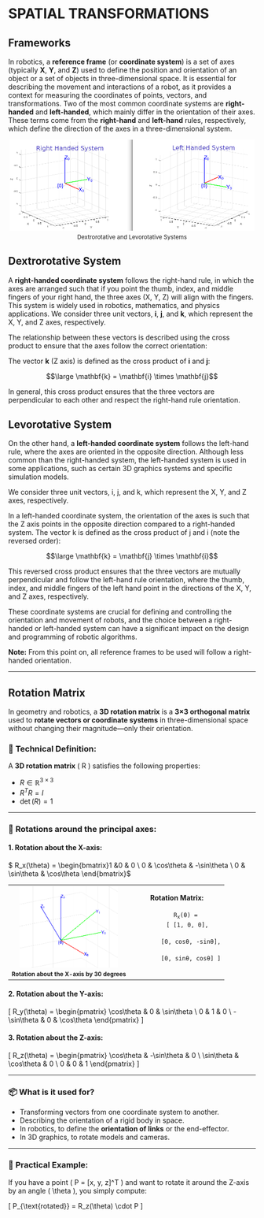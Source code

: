 # SPATIAL TRANSFORMATIONS

## Frameworks

In robotics, a **reference frame** (or **coordinate system**) is a set of axes (typically **X**, **Y**, and **Z**) used to define the position and orientation of an object or a set of objects in three-dimensional space. It is essential for describing the movement and interactions of a robot, as it provides a context for measuring the coordinates of points, vectors, and transformations. Two of the most common coordinate systems are **right-handed** and **left-handed**, which mainly differ in the orientation of their axes. These terms come from the **right-hand** and **left-hand** rules, respectively, which define the direction of the axes in a three-dimensional system.
<div align="center">
<img src="../Images/00_Spatial.png" width="500"/><br \>
<small>Dextrorotative and Levorotative Systems</small>
</div>

## Dextrorotative System
A **right-handed coordinate system** follows the right-hand rule, in which the axes are arranged such that if you point the thumb, index, and middle fingers of your right hand, the three axes (X, Y, Z) will align with the fingers. This system is widely used in robotics, mathematics, and physics applications. 
We consider three unit vectors, **i**, **j**, and **k**, which represent the X, Y, and Z axes, respectively.

The relationship between these vectors is described using the cross product to ensure that the axes follow the correct orientation:

The vector **k** (Z axis) is defined as the cross product of **i** and **j**:

$$\large \mathbf{k} = \mathbf{i} \times \mathbf{j}$$

In general, this cross product ensures that the three vectors are perpendicular to each other and respect the right-hand rule orientation.

## Levorotative System
On the other hand, a **left-handed coordinate system** follows the left-hand rule, where the axes are oriented in the opposite direction. Although less common than the right-handed system, the left-handed system is used in some applications, such as certain 3D graphics systems and specific simulation models.

We consider three unit vectors, i, j, and k, which represent the X, Y, and Z axes, respectively.

In a left-handed coordinate system, the orientation of the axes is such that the Z axis points in the opposite direction compared to a right-handed system. The vector k is defined as the cross product of j and i (note the reversed order):

$$\large \mathbf{k} = \mathbf{j} \times \mathbf{i}$$

This reversed cross product ensures that the three vectors are mutually perpendicular and follow the left-hand rule orientation, where the thumb, index, and middle fingers of the left hand point in the directions of the X, Y, and Z axes, respectively.

These coordinate systems are crucial for defining and controlling the orientation and movement of robots, and the choice between a right-handed or left-handed system can have a significant impact on the design and programming of robotic algorithms.

**Note:** From this point on, all reference frames to be used will follow a right-handed orientation.

***

## Rotation Matrix

In geometry and robotics, a **3D rotation matrix** is a **3×3 orthogonal matrix** used to **rotate vectors or coordinate systems** in three-dimensional space without changing their magnitude—only their orientation.


### 🔧 **Technical Definition:**

A **3D rotation matrix** \( R \) satisfies the following properties:

- $R \in \mathbb{R}^{3 \times 3}$
- $R^T R = I$
- $\det(R) = 1$ 

---

### 📐 **Rotations around the principal axes:**

#### 1. Rotation about the **X-axis**:

$ R_x(\theta) = \begin{bmatrix}1 &0 & 0 \\
                 0 & \cos\theta & -\sin\theta \\
                 0 & \sin\theta & \cos\theta \end{bmatrix}$ 

<table align="center">
  <tr>
    <td align="center">
      <img src="../Images/01_Spatial.png" width="200"/><br>
      <small><strong>Rotation about the X-axis by 30 degrees</strong></small>
    </td>
    <td align="center">
      <strong>Rotation Matrix:</strong><br>
      <code>
      R<sub>x</sub>(θ) = 
      [ [1, 0, 0],<br>
        [0, cosθ, -sinθ],<br>
        [0, sinθ, cosθ] ]
      </code>
    </td>
  </tr>
</table>


#### 2. Rotation about the **Y-axis**:
\[
R_y(\theta) =
\begin{pmatrix}
\cos\theta & 0 & \sin\theta \\
0 & 1 & 0 \\
-\sin\theta & 0 & \cos\theta
\end{pmatrix}
\]

#### 3. Rotation about the **Z-axis**:
\[
R_z(\theta) =
\begin{pmatrix}
\cos\theta & -\sin\theta & 0 \\
\sin\theta & \cos\theta & 0 \\
0 & 0 & 1
\end{pmatrix}
\]

---

### 📦 **What is it used for?**

- Transforming vectors from one coordinate system to another.
- Describing the orientation of a rigid body in space.
- In robotics, to define the **orientation of links** or the end-effector.
- In 3D graphics, to rotate models and cameras.

---

### 🧠 **Practical Example:**

If you have a point \( P = [x, y, z]^T \) and want to rotate it around the Z-axis by an angle \( \theta \), you simply compute:

\[
P_{\text{rotated}} = R_z(\theta) \cdot P
\]
